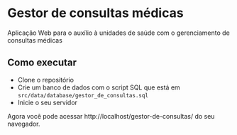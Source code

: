 # Gestor de consultas médicas

Aplicação Web para o auxílio à unidades de saúde com o gerenciamento de consultas médicas

## Como executar

- Clone o repositório
- Crie um banco de dados com o script SQL que está em `src/data/database/gestor_de_consultas.sql`
- Inicie o seu servidor

Agora você pode acessar http://localhost/gestor-de-consultas/ do seu navegador.
